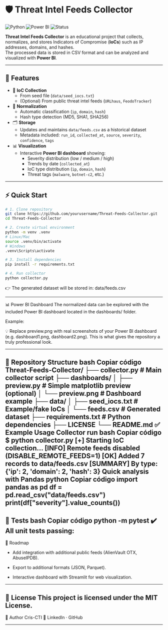 # 🛡️ Threat Intel Feeds Collector

![Python](https://img.shields.io/badge/python-3.9%2B-blue?logo=python)
![Power BI](https://img.shields.io/badge/Power%20BI-Dashboard-yellow?logo=powerbi)
![Status](https://img.shields.io/badge/status-active-success)

**Threat Intel Feeds Collector** is an educational project that collects, normalizes, and stores Indicators of Compromise (**IoCs**) such as IP addresses, domains, and hashes.  
The processed data is stored in CSV format and can be analyzed and visualized with **Power BI**.

---

## 📌 Features

- 🔎 **IoC Collection**
  - From seed file (`data/seed_iocs.txt`)
  - (Optional) From public threat intel feeds (`URLhaus`, `FeodoTracker`)
- 🧹 **Normalization**
  - Automatic classification (`ip`, `domain`, `hash`)
  - Hash type detection (MD5, SHA1, SHA256)
- 🗂️ **Storage**
  - Updates and maintains `data/feeds.csv` as a historical dataset
  - Metadata included: `run_id`, `collected_at`, `source`, `severity`, `confidence`, `tags`
- 📊 **Visualization**
  - Interactive **Power BI dashboard** showing:
    - Severity distribution (low / medium / high)
    - Trends by date (`collected_at`)
    - IoC type distribution (`ip`, `domain`, `hash`)
    - Threat tags (`malware`, `botnet-c2`, etc.)

---

## ⚡ Quick Start

```bash
# 1. Clone repository
git clone https://github.com/yourusername/Threat-Feeds-Collector.git
cd Threat-Feeds-Collector

# 2. Create virtual environment
python -m venv .venv
# Linux/Mac
source .venv/bin/activate
# Windows
.venv\Scripts\activate

# 3. Install dependencies
pip install -r requirements.txt

# 4. Run collector
python collector.py
```

👉 The generated dataset will be stored in:
data/feeds.csv

---

📊 Power BI Dashboard
The normalized data can be explored with the included Power BI dashboard located in the dashboards/ folder.

Example:

💡 Replace preview.png with real screenshots of your Power BI dashboard (e.g. dashboard1.png, dashboard2.png).
This is what gives the repository a truly professional look.

---

📂 Repository Structure
bash
Copiar código
Threat-Feeds-Collector/
├── collector.py              # Main collector script
├── dashboards/
│   ├── preview.py            # Simple matplotlib preview (optional)
│   └── preview.png           # Dashboard example
├── data/
│   ├── seed_iocs.txt         # Example/fake IoCs
│   └── feeds.csv             # Generated dataset
├── requirements.txt          # Python dependencies
├── LICENSE
└── README.md
✅ Example Usage
Collector run
bash
Copiar código
$ python collector.py
[+] Starting IoC collection…
[INFO] Remote feeds disabled (DISABLE_REMOTE_FEEDS=1)
[OK] Added 7 records to data/feeds.csv
[SUMMARY] By type: {'ip': 2, 'domain': 2, 'hash': 3}
Quick analysis with Pandas
python
Copiar código
import pandas as pd
df = pd.read_csv("data/feeds.csv")
print(df["severity"].value_counts())
---

🧪 Tests
bash
Copiar código
python -m pytest
✔️ All unit tests passing:
---

🚀 Roadmap
- Add integration with additional public feeds (AlienVault OTX, AbuseIPDB).

- Export to additional formats (JSON, Parquet).

- Interactive dashboard with Streamlit for web visualization.

---

📜 License
This project is licensed under the MIT License.
---
👤 Author
Cris-CTI
🔗 LinkedIn · GitHub

---
